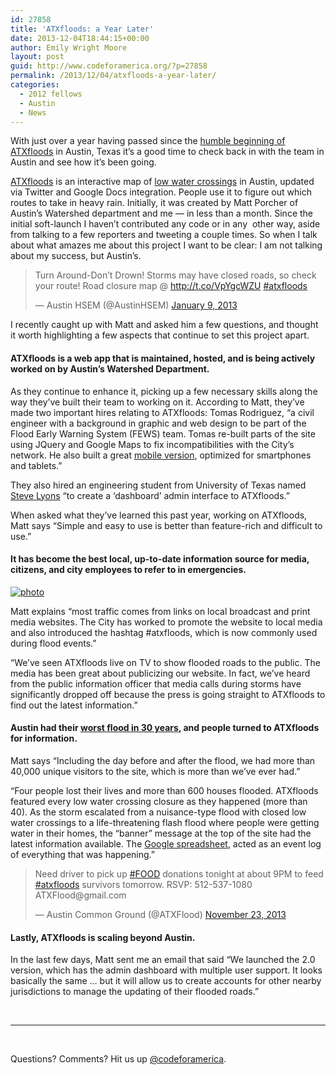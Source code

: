 ```yaml
---
id: 27858
title: 'ATXfloods: a Year Later'
date: 2013-12-04T18:44:15+00:00
author: Emily Wright Moore
layout: post
guid: http://www.codeforamerica.org/?p=27858
permalink: /2013/12/04/atxfloods-a-year-later/
categories:
  - 2012 fellows
  - Austin
  - News
---
```

With just over a year having passed since the <a href="http://www.codeforamerica.org/2012/11/02/mapping-floods/" target="_blank">humble beginning of ATXfloods</a> in Austin, Texas it&#8217;s a good time to check back in with the team in Austin and see how it&#8217;s been going.

<p dir="ltr">
  <a href="http://www.atxfloods.com/index.php" target="_blank">ATXfloods</a> is an interactive map of <a href="http://en.wikipedia.org/wiki/Low_water_crossing" target="_blank">low water crossings</a> in Austin, updated via Twitter and Google Docs integration. People use it to figure out which routes to take in heavy rain. Initially, it was created by Matt Porcher of Austin&#8217;s Watershed department and me — in less than a month. Since the initial soft-launch I haven’t contributed any code or in any  other way, aside from talking to a few reporters and tweeting a couple times. So when I talk about what amazes me about this project I want to be clear: I am not talking about my success, but Austin&#8217;s.
</p>

<blockquote class="twitter-tweet" lang="en">
  <p>
    Turn Around-Don&#8217;t Drown! Storms may have closed roads, so check your route! Road closure map @ <a href="http://t.co/VpYgcWZU">http://t.co/VpYgcWZU</a> <a href="https://twitter.com/search?q=%23atxfloods&src=hash">#atxfloods</a>
  </p>
  
  <p>
    — Austin HSEM (@AustinHSEM) <a href="https://twitter.com/AustinHSEM/statuses/288989845018259456">January 9, 2013</a>
  </p>
</blockquote>

<p dir="ltr">
  I recently caught up with Matt and asked him a few questions, and thought it worth highlighting a few aspects that continue to set this project apart.
</p>

#### ATXfloods is a web app that is maintained, hosted, and is being actively worked on by Austin’s Watershed Department.

As they continue to enhance it, picking up a few necessary skills along the way they&#8217;ve built their team to working on it. According to Matt, they&#8217;ve made two important hires relating to ATXfloods: Tomas Rodriguez, “a civil engineer with a background in graphic and web design to be part of the Flood Early Warning System (FEWS) team. Tomas re-built parts of the site using JQuery and Google Maps to fix incompatibilities with the City’s network. He also built a great [mobile version](http://www.atxfloods.com/mobile.html), optimized for smartphones and tablets.”

They also hired an engineering student from University of Texas named <a href="https://twitter.com/stevelyons" target="_blank">Steve Lyons</a> “to create a ‘dashboard’ admin interface to ATXfloods.”

<p dir="ltr">
  When asked what they’ve learned this past year, working on ATXfloods, Matt says &#8220;Simple and easy to use is better than feature-rich and difficult to use.&#8221;
</p>

#### It has become the best local, up-to-date information source for media, citizens, and city employees to refer to in emergencies.

[<img class="alignright size-medium wp-image-27875" alt="photo" src="http://www.codeforamerica.org/wp-content/uploads/2013/11/photo-300x224.jpg" />](http://www.codeforamerica.org/wp-content/uploads/2013/11/photo.jpg)

Matt explains “most traffic comes from links on local broadcast and print media websites. The City has worked to promote the website to local media and also introduced the hashtag #atxfloods, which is now commonly used during flood events.”

“We’ve seen ATXfloods live on TV to show flooded roads to the public. The media has been great about publicizing our website. In fact, we’ve heard from the public information officer that media calls during storms have significantly dropped off because the press is going straight to ATXfloods to find out the latest information.”

#### Austin had their <a href="http://www.statesman.com/news/news/breaking-news/officials-say-17-homes-uninhabitable-after-travis-/nbfgy/" target="_blank">worst flood in 30 years</a>, and people turned to ATXfloods for information.

<p dir="ltr">
  Matt says “Including the day before and after the flood, we had more than 40,000 unique visitors to the site, which is more than we’ve ever had.”
</p>

<p dir="ltr">
  “Four people lost their lives and more than 600 houses flooded. ATXfloods featured every low water crossing closure as they happened (more than 40). As the storm escalated from a nuisance-type flood with closed low water crossings to a life-threatening flash flood where people were getting water in their homes, the “banner” message at the top of the site had the latest information available. The <a href="https://docs.google.com/spreadsheet/pub?key=0Arv5_dcOmot9dFMwZlotbTZBakx3SzJha1Juc0VtLVE&output=html">Google spreadsheet</a>, acted as an event log of everything that was happening.”
</p>

<blockquote class="twitter-tweet" lang="en">
  <p>
    Need driver to pick up <a href="https://twitter.com/search?q=%23FOOD&src=hash">#FOOD</a> donations tonight at about 9PM to feed <a href="https://twitter.com/search?q=%23atxfloods&src=hash">#atxfloods</a> survivors tomorrow. RSVP: 512-537-1080 ATXFlood@gmail.com
  </p>
  
  <p>
    — Austin Common Ground (@ATXFlood) <a href="https://twitter.com/ATXFlood/statuses/404322192088764416">November 23, 2013</a>
  </p>
</blockquote>

#### Lastly, ATXfloods is scaling beyond Austin.

<p dir="ltr">
  In the last few days, Matt sent me an email that said &#8220;We launched the 2.0 version, which has the admin dashboard with multiple user support. It looks basically the same &#8230; but it will allow us to create accounts for other nearby jurisdictions to manage the updating of their flooded roads.&#8221;
</p>

&nbsp;

* * *

&nbsp;

Questions? Comments? Hit us up <a href="http://twitter.com/codeforamerica" target="_blank">@codeforamerica</a>.
